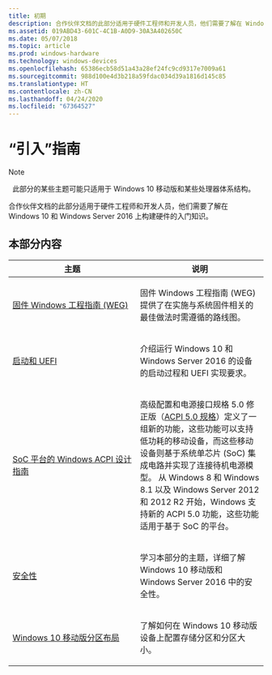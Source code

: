 ```yaml
---
title: 初期
description: 合作伙伴文档的此部分适用于硬件工程师和开发人员，他们需要了解在 Windows 10 上构建硬件的入门知识。
ms.assetid: 019ABD43-601C-4C1B-A0D9-30A3A402650C
ms.date: 05/07/2018
ms.topic: article
ms.prod: windows-hardware
ms.technology: windows-devices
ms.openlocfilehash: 65386ecb58d51a43a28ef24fc9cd9317e7009a61
ms.sourcegitcommit: 988d100e4d3b218a59fdac034d39a1816d145c85
ms.translationtype: HT
ms.contentlocale: zh-CN
ms.lasthandoff: 04/24/2020
ms.locfileid: "67364527"
---
```

# <a name="bring-up-guide"></a>“引入”指南

> [!NOTE] 
>  此部分的某些主题可能只适用于 Windows 10 移动版和某些处理器体系结构。

合作伙伴文档的此部分适用于硬件工程师和开发人员，他们需要了解在 Windows 10 和 Windows Server 2016 上构建硬件的入门知识。

## <a name="in-this-section"></a>本部分内容


<table>
<colgroup>
<col width="50%" />
<col width="50%" />
</colgroup>
<thead>
<tr class="header">
<th>主题</th>
<th>说明</th>
</tr>
</thead>
<tbody>
<tr>
<td><p><a href="firmware-weg.md" data-raw-source="[Firmware Windows Engineering Guide (WEG)](firmware-weg.md)">固件 Windows 工程指南 (WEG)</a></p></td>
<td><p>固件 Windows 工程指南 (WEG) 提供了在实施与系统固件相关的最佳做法时需遵循的路线图。</p></td>
</tr>
<tr>
<td><p><a href="boot-and-uefi.md" data-raw-source="[Boot and UEFI](boot-and-uefi.md)">启动和 UEFI</a></p></td>
<td><p>介绍运行 Windows 10 和 Windows Server 2016 的设备的启动过程和 UEFI 实现要求。</p></td>
</tr>
<tr>
<td><p><a href="windows-acpi-design-guide-for-soc-platforms.md" data-raw-source="[Windows ACPI design guide for SoC platforms](windows-acpi-design-guide-for-soc-platforms.md)">SoC 平台的 Windows ACPI 设计指南</a></p></td>
<td><p>高级配置和电源接口规格 5.0 修正版（<a href="https://uefi.org/specifications" data-raw-source="[ACPI 5.0 specification](https://uefi.org/specifications)">ACPI 5.0 规格</a>）定义了一组新的功能，这些功能可以支持低功耗的移动设备，而这些移动设备则基于系统单芯片 (SoC) 集成电路并实现了连接待机电源模型。 从 Windows 8 和 Windows 8.1 以及 Windows Server 2012 和 2012 R2 开始，Windows 支持新的 ACPI 5.0 功能，这些功能适用于基于 SoC 的平台。</p></td>
</tr>
<tr>
<td><p><a href="security-overview.md" data-raw-source="[Security](security-overview.md)">安全性</a></p></td>
<td><p>学习本部分的主题，详细了解 Windows 10 移动版和 Windows Server 2016 中的安全性。</p></td>
</tr>
<tr>
<td><p><a href="partition-layout.md" data-raw-source="[Windows 10 Mobile partition layout](partition-layout.md)">Windows 10 移动版分区布局</a></p></td>
<td><p>了解如何在 Windows 10 移动版设备上配置存储分区和分区大小。</p></td>
</tr>
</tbody>
</table>

 


